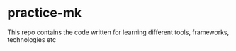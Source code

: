 # practice-mk
This repo contains the code written for learning different tools, frameworks, technologies etc
